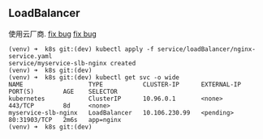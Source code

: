 ## LoadBalancer
使用云厂商.
[fix bug](https://makeoptim.com/service-mesh/kubernetes-external-ip-pending)
[fix bug](https://makeoptim.com/service-mesh/kubeadm-kubernetes-istio-setup#metallb)

```
(venv) ➜  k8s git:(dev) kubectl apply -f service/loadBalancer/nginx-service.yaml
service/myservice-slb-nginx created
(venv) ➜  k8s git:(dev)
(venv) ➜  k8s git:(dev) kubectl get svc -o wide
NAME                  TYPE           CLUSTER-IP      EXTERNAL-IP   PORT(S)        AGE    SELECTOR
kubernetes            ClusterIP      10.96.0.1       <none>        443/TCP        8d     <none>
myservice-slb-nginx   LoadBalancer   10.106.230.99   <pending>     80:31903/TCP   2m6s   app=nginx
(venv) ➜  k8s git:(dev)
```


